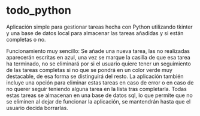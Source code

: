 # todo_python
Aplicación simple para gestionar tareas hecha con Python utilizando tkinter y una base de datos local para almacenar las tareas añadidas y si están completas o no.

Funcionamiento muy sencillo:
Se añade una nueva tarea, las no realizadas aparecerán escritas en azul, una vez se marque la casilla de que esa tarea ha terminado, no se eliminará por si el usuario quiere tener un seguimiento de las tareas completas si no que se pondrá en un color verde muy destacable, de esa forma se distinguirá del resto.
La aplicación también incluye una opción para eliminar estas tareas en caso de error o en caso de no querer seguir teniendo alguna tarea en la lista tras completarla.
Todas estas tareas se almacenan en una base de datos sql, lo que permite que no se eliminen al dejar de funcionar la aplicación, se mantendrán hasta que el usuario decida borrarlas.
